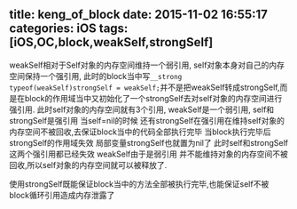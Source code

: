 title: keng_of_block
date: 2015-11-02 16:55:17
categories: iOS
tags: [iOS,OC,block,weakSelf,strongSelf]
---

weakSelf相对于Self对象的内存空间维持一个弱引用, self对象本身对自己的内存空间保持一个强引用, 此时的block当中写``__strong typeof(weakSelf)strongSelf = weakSelf;``并不是把weakSelf转成strongSelf,而是在block的作用域当中又初始化了一个strongSelf去对self对象的内存空间进行强引用.
此时self对象的内存空间就有3个引用, weakSelf是一个弱引用, self和strongSelf是强引用 
当self=nil的时候 还有strongSelf在强引用在维持self对象的内存空间不被回收,去保证block当中的代码全部执行完毕
当block执行完毕后 strongSelf的作用域失效 局部变量strongSelf也就置为nil了 此时self和strongSelf这两个强引用都已经失效 weakSelf由于是弱引用 并不能维持对象的内存空间不被回收,所以self对象的内存空间就可以被释放了.

使用strongSelf既能保证block当中的方法全部被执行完毕,也能保证self不被block循环引用造成内存泄露了 